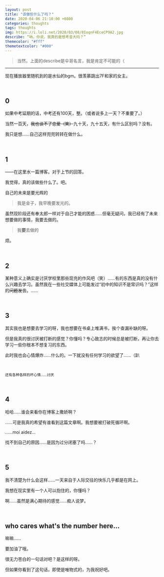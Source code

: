 ```yaml
---
layout: post
title: "该做些什么了吗？"
date: 2020-04-06 21:10:00 +0800
categories: thoughts
tags: thoughts
img: https://i.loli.net/2020/03/08/8IoqnF4EceCP9A2.jpg
describe: “呐，你说，我真的是想考音大吗？”
themecolor: "#fff"
themetextcolor: "#000"
---
```


> 当然，上面的describe是伞哥名言，我是肯定不可能的（

----------

现在播放器里随机到的是水仙的bgm。很羡慕跳出7F和家的女主。

<br>

## 0

如果中考延期的话，中考还有100天，整。（或者说多上一天？不重要了。）

当然一百天，~~我也谈不了恋爱（笑）~~九十天，九十五天，有什么区别吗？没有。

我只是想……自己这样兜兜转转在做什么。

<br>

## 1

——在这里水一篇博客。对于上节的回答。

我觉得，真的该做些什么了。吧。

自己的未来是要光辉的 

> 我是金子，我早晚要发光的。

虽然现阶段还有奉太郎一样对于自己才能的困惑……但毫无疑问，我已经有了未来想要做的事情，我要去做的。

> 我**要**去做的

烦。

<br>

## 2

某种意义上确实是讨厌学校里那些现充的作风吧（笑）……有的东西是真的没有什么兴趣去学习。虽然我在一些社交媒体上可能发过“初中的知识不是常识吗？”这样的~~问题发言~~。……

<br>

## 3

其实我也是想要去学习的呀，我也想要在书桌上堆满书，挨个查漏补缺的呀。

但是我真的很讨厌被打断的感觉？你懂吗？专心致志的时候总是被打断，再让你去学习一些你根本不想复习的东西。

此时我也会心情爆炸……什么的。一下就没有任何学习的欲望了……（趴

<br>

<sub>还有各种各样的坏心情……讨厌</sub>

<br>

## 4

哈哈……谁会来看你在博客上撒娇啊？

……可是我真的希望有谁看到这篇文章啊。我想要被打破死循环啊。

……moi aidez...

找不到自己的原因……是因为过分闭塞了吗……？

<br>

## 5

我不清楚为什么会这样……一天来自于人际交往的快乐几乎都是在网上。

我想在现实里有一个人可以抱住的，你懂吗？

啊……虽然是满心期待的感觉……痴人说梦。

<br>

## who cares what's the number here...

嘛嘛……

要加油了哦。

很无力苍白的一句话对吧？是这样的呀。

但如果你看到了这句话，即使是唯物式的，为我祝好吧。

